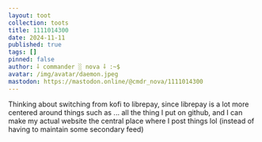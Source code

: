 ```yaml
---
layout: toot
collection: toots
title: 1111014300
date: 2024-11-11
published: true
tags: []
pinned: false
author: ⸸ commander ░ nova ⸸ :~$
avatar: /img/avatar/daemon.jpeg
mastodon: https://mastodon.online/@cmdr_nova/1111014300
---
```


Thinking about switching from kofi to librepay, since librepay is a lot more centered around things such as ... all the thing I put on github, and I can make my actual website the central place where I post things lol (instead of having to maintain some secondary feed)
